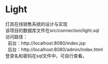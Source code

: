 # Light<br>
灯具在线销售系统的设计与实现<br>
该项目的数据库文件在src/connection/light.sql<br>
访问路径：<br>
&nbsp;&nbsp;前台：http://localhost:8080/index.jsp<br>
&nbsp;&nbsp;后台：http://localhost:8080/admin/index.html<br>
登录名和密码在sql文件中，可自行查看。<br>
